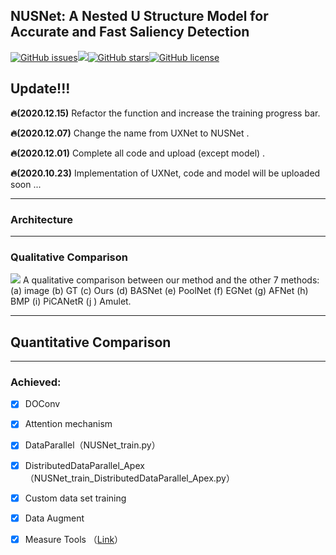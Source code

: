## NUSNet: A Nested U Structure Model for Accurate and Fast Saliency Detection

[![GitHub issues](https://img.shields.io/github/issues/Inmessionant/NUSNet-PyTorch?style=flat-square)](https://github.com/Inmessionant/NUSNet-PyTorch/issues)[![ ](https://img.shields.io/github/forks/Inmessionant/NUSNet-PyTorch?style=flat-square)](https://github.com/Inmessionant/NUSNet-PyTorch/network)[![GitHub stars](https://img.shields.io/github/stars/Inmessionant/NUSNet-PyTorch?style=flat-square)](https://github.com/tfx2001/python-turtle-draw-svg/stargazers)[![GitHub license](https://img.shields.io/github/license/tfx2001/python-turtle-draw-svg.svg?style=flat-square)](https://github.com/Inmessionant/NUSNet-PyTorch/blob/master/LICENSE)

## Update!!!


**🔥(2020.12.15)**  Refactor the function and increase the training progress bar.

**🔥(2020.12.07)** Change the name from UXNet to NUSNet .

**🔥(2020.12.01)** Complete all code and upload (except model) .

**🔥(2020.10.23)** Implementation of UXNet, code and model will be uploaded soon ...

------

### Architecture





------



### Qualitative Comparison

![](https://github.com/Inmessionant/NUSNet-PyTorch/blob/master/pics/4.png)
A qualitative comparison between our method and the other 7 methods: (a) image (b) GT (c) Ours (d) BASNet (e) PoolNet (f) EGNet (g) AFNet (h) BMP (i) PiCANetR (j ) Amulet.

------



## Quantitative Comparison





------



### Achieved:

- [x] DOConv

- [x] Attention mechanism

- [x] DataParallel（NUSNet_train.py）

- [x] DistributedDataParallel_Apex（NUSNet_train_DistributedDataParallel_Apex.py）

- [x] Custom data set training

- [x] Data Augment 

- [x] Measure Tools （[Link](https://github.com/NathanUA/Binary-Segmentation-Evaluation-Tool)）

  

